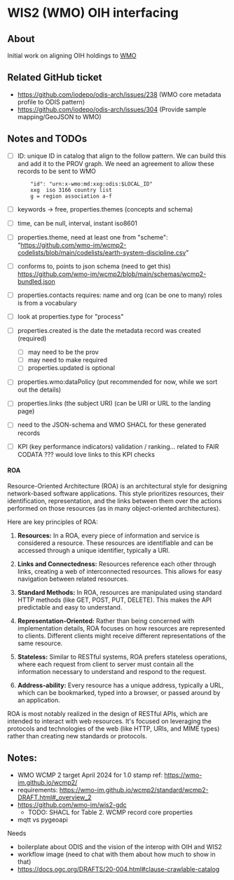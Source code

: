 # WIS2 (WMO) OIH interfacing

## About

Initial work on aligning OIH holdings to [WMO](https://wmo-im.github.io/wcmp2/standard/wcmp2-DRAFT.html)

## Related GitHub ticket

- https://github.com/iodepo/odis-arch/issues/238 (WMO core metadata profile to ODIS pattern)
- https://github.com/iodepo/odis-arch/issues/304 (Provide sample mapping/GeoJSON to WMO)

## Notes and TODOs

- [ ] ID:  unique ID in catalog that align to the follow pattern.  We can build this and
  add it to the PROV graph.  We need an agreement to allow these records to be sent to WMO 
  ``` 
      "id": "urn:x-wmo:md:xxg:odis:$LOCAL_ID"
      xxg  iso 3166 country list
      g = region association a-f  
  ```
- [ ] keywords -> free, properties.themes (concepts and schema)
- [ ] time, can be null, interval, instant  iso8601
- [ ] properties.theme, need at least one from   "scheme": "https://github.com/wmo-im/wcmp2-codelists/blob/main/codelists/earth-system-discipline.csv"
- [ ] conforms to, points to json schema  (need to get this)   https://github.com/wmo-im/wcmp2/blob/main/schemas/wcmp2-bundled.json  
- [ ] properties.contacts requires:  name and org  (can be one to many)   roles is from a vocabulary
- [ ] look at properties.type for "process"
- [ ] properties.created is the date the metadata record was created (required) 
	- [ ] may need to be the prov
	- [ ] may need to make required
    - [ ] properties.updated is optional
- [ ] properties.wmo:dataPolicy (put recommended for now, while we sort out the details)
- [ ] properties.links (the subject URI)  (can be URI or URL to the landing page)
- [ ] need to the JSON-schema and WMO SHACL for these generated records
- [ ] KPI (key performance indicators)  validation / ranking...   related to FAIR CODATA  ???  would love links to this KPI checks


#### ROA

Resource-Oriented Architecture (ROA) is an architectural style for designing network-based software applications. This style prioritizes resources, their identification, representation, and the links between them over the actions performed on those resources (as in many object-oriented architectures).

Here are key principles of ROA:

1. **Resources:** In a ROA, every piece of information and service is considered a resource. These resources are identifiable and can be accessed through a unique identifier, typically a URI.

2. **Links and Connectedness:** Resources reference each other through links, creating a web of interconnected resources. This allows for easy navigation between related resources.

3. **Standard Methods:** In ROA, resources are manipulated using standard HTTP methods (like GET, POST, PUT, DELETE). This makes the API predictable and easy to understand.

4. **Representation-Oriented:** Rather than being concerned with implementation details, ROA focuses on how resources are represented to clients. Different clients might receive different representations of the same resource.

5. **Stateless:** Similar to RESTful systems, ROA prefers stateless operations, where each request from client to server must contain all the information necessary to understand and respond to the request.

6. **Address-ability:** Every resource has a unique address, typically a URL, which can be bookmarked, typed into a browser, or passed around by an application.

ROA is most notably realized in the design of RESTful APIs, which are intended to interact with web resources. It's focused on leveraging the protocols and technologies of the web (like HTTP, URIs, and MIME types) rather than creating new standards or protocols.


## Notes:

* WMO WCMP 2 target April 2024 for 1.0 stamp ref: https://wmo-im.github.io/wcmp2/ 
* requirements: https://wmo-im.github.io/wcmp2/standard/wcmp2-DRAFT.html#_overview_2 
* https://github.com/wmo-im/wis2-gdc 
  * TODO:  SHACL for Table 2. WCMP record core properties 
* mqtt vs pygeoapi 

Needs 
- boilerplate about ODIS and the vision of the interop with OIH and WIS2
- workflow image (need to chat with them about how much to show in that)
- https://docs.ogc.org/DRAFTS/20-004.html#clause-crawlable-catalog 
